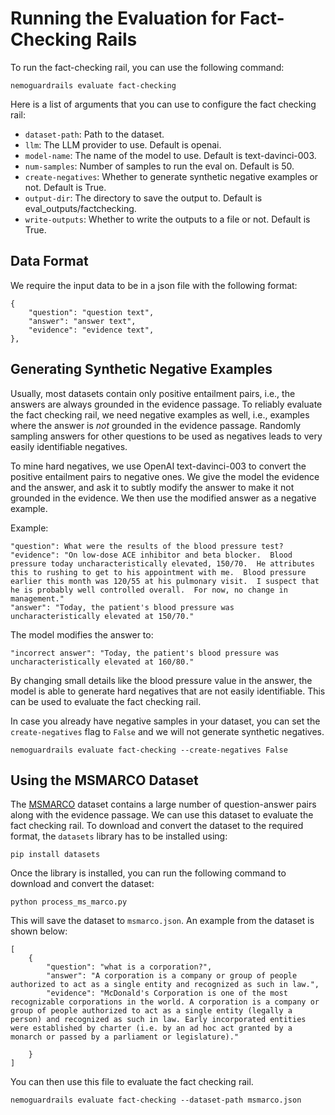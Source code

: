 # Running the Evaluation for Fact-Checking Rails

To run the fact-checking rail, you can use the following command:

```nemoguardrails evaluate fact-checking```

Here is a list of arguments that you can use to configure the fact checking rail:

- `dataset-path`: Path to the dataset.
- `llm`: The LLM provider to use. Default is openai.
- `model-name`: The name of the model to use. Default is text-davinci-003.
- `num-samples`: Number of samples to run the eval on. Default is 50.
- `create-negatives`: Whether to generate synthetic negative examples or not. Default is True.
- `output-dir`: The directory to save the output to. Default is eval_outputs/factchecking.
- `write-outputs`: Whether to write the outputs to a file or not. Default is True.

## Data Format

We require the input data to be in a json file with the following format:

```
{
    "question": "question text",
    "answer": "answer text",
    "evidence": "evidence text",
},
```
## Generating Synthetic Negative Examples

Usually, most datasets contain only positive entailment pairs, i.e., the answers are always grounded in the evidence passage. To reliably evaluate the fact checking rail, we need negative examples as well, i.e., examples where the answer is _not_ grounded in the evidence passage. Randomly sampling answers for other questions to be used as negatives leads to very easily identifiable negatives.

To mine hard negatives, we use OpenAI text-davinci-003 to convert the positive entailment pairs to negative ones. We give the model the evidence and the answer, and ask it to subtly modify the answer to make it not grounded in the evidence. We then use the modified answer as a negative example.

Example:

```
"question": What were the results of the blood pressure test?
"evidence": "On low-dose ACE inhibitor and beta blocker.  Blood pressure today uncharacteristically elevated, 150/70.  He attributes this to rushing to get to his appointment with me.  Blood pressure earlier this month was 120/55 at his pulmonary visit.  I suspect that he is probably well controlled overall.  For now, no change in management."
"answer": "Today, the patient's blood pressure was uncharacteristically elevated at 150/70."
```

The model modifies the answer to:

```
"incorrect answer": "Today, the patient's blood pressure was uncharacteristically elevated at 160/80."
```

By changing small details like the blood pressure value in the answer, the model is able to generate hard negatives that are not easily identifiable. This can be used to evaluate the fact checking rail.


In case you already have negative samples in your dataset, you can set the `create-negatives` flag to `False` and we will not generate synthetic negatives.

```nemoguardrails evaluate fact-checking --create-negatives False```

## Using the MSMARCO Dataset

The [MSMARCO](https://huggingface.co/datasets/ms_marco) dataset contains a large number of question-answer pairs along with the evidence passage. We can use this dataset to evaluate the fact checking rail. To download and convert the dataset to the required format, the `datasets` library has to be installed using:

```pip install datasets```

Once the library is installed, you can run the following command to download and convert the dataset:

```python process_ms_marco.py```

This will save the dataset to `msmarco.json`. An example from the dataset is shown below:

```
[
    {
        "question": "what is a corporation?",
        "answer": "A corporation is a company or group of people authorized to act as a single entity and recognized as such in law.",
        "evidence": "McDonald's Corporation is one of the most recognizable corporations in the world. A corporation is a company or group of people authorized to act as a single entity (legally a person) and recognized as such in law. Early incorporated entities were established by charter (i.e. by an ad hoc act granted by a monarch or passed by a parliament or legislature)."

    }
]
```

You can then use this file to evaluate the fact checking rail.

```nemoguardrails evaluate fact-checking --dataset-path msmarco.json```
